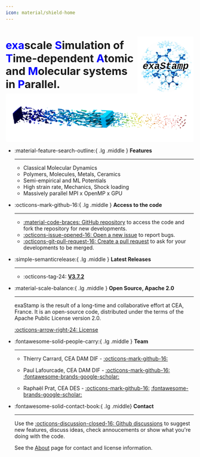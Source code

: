 ```yaml
---
icon: material/shield-home 
---
```


#

<div style="display:flex; justify-content: space-between; align-items: center;">
  <div style="text-align: left; width: 70%;">
    <div style="font-size: 1.8rem; font-weight: 700; line-height: 1.2;">
      <span style="color: blue;">exa</span>scale <span style="color: blue;">S</span>imulation of
      <span style="color: blue;">T</span>ime-dependent <span style="color: blue;">A</span>tomic and
      <span style="color: blue;">M</span>olecular systems in <span style="color: blue;">P</span>arallel.
    </div>
  </div>

  <div style="width: 30%; display: flex; justify-content: flex-end; align-items: center;">
    <img src="img/xsp_logo.png" alt="XSP logo" style="width: 100%; height: auto;" />
  </div>
</div>

<div style="display: flex; justify-content: center;">
  <img src="img/microjet.png" alt="microjet" style="width: 100%; height: auto;">
</div>

<div class="grid cards" markdown>

-   :material-feature-search-outline:{ .lg .middle } __Features__

    ---

     - Classical Molecular Dynamics
     - Polymers, Molecules, Metals, Ceramics
     - Semi-empirical and ML Potentials
     - High strain rate, Mechanics, Shock loading
     - Massively parallel MPI x OpenMP x GPU

-   :octicons-mark-github-16:{ .lg .middle } __Access to the code__

    ---
  
    - [:material-code-braces: GitHub repository](https://github.com/Collab4exaNBody/exaStamp) to access the code and fork the repository for new developments.
    - [:octicons-issue-opened-16: Open a new issue](https://github.com/Collab4exaNBody/exaStamp/issues) to report bugs.
    - [:octicons-git-pull-request-16: Create a pull request](https://github.com/Collab4exaNBody/exaStamp/pulls) to ask for your developments to be merged.
  
-   :simple-semanticrelease:{ .lg .middle } __Latest Releases__

    ---
    - :octicons-tag-24: [__V3.7.2__](https://github.com/Collab4exaNBody/exaStamp/releases/tag/v3.7.2)

    
-   :material-scale-balance:{ .lg .middle } __Open Source, Apache 2.0__

    ---

    exaStamp is the result of a long-time and collaborative effort at CEA, France. It is an open-source code, distributed under the terms of the Apache Public License version 2.0.

    [:octicons-arrow-right-24: License](img/LICENSE)


-   :fontawesome-solid-people-carry:{ .lg .middle } __Team__

    ---
  
    - Thierry Carrard, CEA DAM DIF - [:octicons-mark-github-16:](https://github.com/carrardt)

    - Paul Lafourcade, CEA DAM DIF -  [:octicons-mark-github-16:](https://github.com/lafourcadep) [:fontawesome-brands-google-scholar:](https://scholar.google.com/citations?user=UVKEf6cAAAAJ&hl=en)

    - Raphaël Prat, CEA DES -  [:octicons-mark-github-16:](https://github.com/rprat-pro) [:fontawesome-brands-google-scholar:](https://scholar.google.com/citations?user=krjPnoAAAAAJ&hl=en&oi=ao)
  
-   :fontawesome-solid-contact-book:{ .lg .middle} __Contact__

    ---

    Use the [:octicons-discussion-closed-16: Github discussions](https://github.com/Collab4exaNBody/exaStamp/discussions) to suggest new features, discuss ideas, check annoucements or show what you're doing with the code.
    
    See the [About](About/index.md) page for contact and license information.
  
</div>
